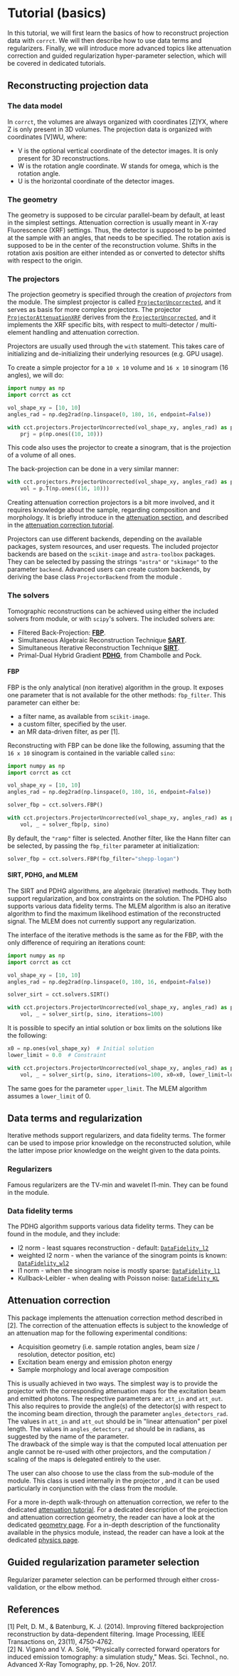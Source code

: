 # Tutorial (basics)

In this tutorial, we will first learn the basics of how to reconstruct
projection data with `corrct`.
We will then describe how to use data terms and regularizers.
Finally, we will introduce more advanced topics like attenuation correction and
guided regularization hyper-parameter selection, which will be covered in
dedicated tutorials.

## Reconstructing projection data

### The data model

In `corrct`, the volumes are always organized with coordinates \[Z\]YX, where Z
is only present in 3D volumes.
The projection data is organized with coordinates \[V\]WU, where:

* V is the optional vertical coordinate of the detector images. It is only
present for 3D reconstructions.
* W is the rotation angle coordinate. W stands for omega, which is the rotation
angle.
* U is the horizontal coordinate of the detector images.

### The geometry

The geometry is supposed to be circular parallel-beam by default, at least in
the simplest settings.
Attenuation correction is usually meant in X-ray Fluorescence (XRF) settings.
Thus, the detector is supposed to be pointed at the sample with an angles, that
needs to be specified.
The rotation axis is supposed to be in the center of the reconstruction volume.
Shifts in the rotation axis position are either intended as or converted to
detector shifts with respect to the origin.

### The projectors

The projection geometry is specified through the creation of *projectors* from
the [](#projectors) module.
The simplest projector is called
[`ProjectorUncorrected`](#projectors.ProjectorUncorrected),
and it serves as basis for more complex projectors. The projector
[`ProjectorAttenuationXRF`](#projectors.ProjectorAttenuationXRF)
derives from the
[`ProjectorUncorrected`](#projectors.ProjectorUncorrected),
and it implements the XRF specific bits, with respect to multi-detector /
multi-element handling and attenuation correction.

Projectors are usually used through the `with` statement. This takes care of
initializing and de-initializing their underlying resources (e.g. GPU usage).

To create a simple projector for a `10 x 10` volume and `16 x 10` sinogram (16
angles), we will do:
```python
import numpy as np
import corrct as cct

vol_shape_xy = [10, 10]
angles_rad = np.deg2rad(np.linspace(0, 180, 16, endpoint=False))

with cct.projectors.ProjectorUncorrected(vol_shape_xy, angles_rad) as p:
    prj = p(np.ones((10, 10)))
```
This code also uses the projector to create a sinogram, that is the projection
of a volume of all ones.

The back-projection can be done in a very similar manner:
```python
with cct.projectors.ProjectorUncorrected(vol_shape_xy, angles_rad) as p:
    vol = p.T(np.ones((16, 10)))
```

Creating attenuation correction projectors is a bit more involved, and it
requires knowledge about the sample, regarding composition and morphology.
It is briefly introduce in the [attenuation section](#attenuation-correction),
and described in the [attenuation correction tutorial](attenuation_tutorial.md).

Projectors can use different backends, depending on the available packages,
system resources, and user requests. The included projector backends are based
on the `scikit-image` and `astra-toolbox` packages.
They can be selected by passing the strings `"astra"` or `"skimage"` to the
parameter `backend`.
Advanced users can create custom backends, by deriving the base class
`ProjectorBackend` from the module [](#_projector_backends).

### The solvers

Tomographic reconstructions can be achieved using either the included solvers
from [](#solvers) module, or with `scipy`'s solvers.
The included solvers are:

* Filtered Back-Projection: [**FBP**](#solvers.FBP).
* Simultaneous Algebraic Reconstruction Technique [**SART**](#solvers.SART).
* Simultaneous Iterative Reconstruction Technique [**SIRT**](#solvers.SIRT).
* Primal-Dual Hybrid Gradient [**PDHG**](#solvers.PDHG), from Chambolle and Pock.

#### FBP

FBP is the only analytical (non iterative) algorithm in the group. It
exposes one parameter that is not available for the other methods: `fbp_filter`.
This parameter can either be:

* a filter name, as available from `scikit-image`.
* a custom filter, specified by the user.
* an MR data-driven filter, as per [1].

Reconstructing with FBP can be done like the following, assuming that the
`16 x 10` sinogram is contained in the variable called `sino`:
```python
import numpy as np
import corrct as cct

vol_shape_xy = [10, 10]
angles_rad = np.deg2rad(np.linspace(0, 180, 16, endpoint=False))

solver_fbp = cct.solvers.FBP()

with cct.projectors.ProjectorUncorrected(vol_shape_xy, angles_rad) as p:
    vol, _ = solver_fbp(p, sino)
```

By default, the `"ramp"` filter is selected. Another filter, like the Hann
filter can be selected, by passing the `fbp_filter` parameter at initialization:
```python
solver_fbp = cct.solvers.FBP(fbp_filter="shepp-logan")
```

#### SIRT, PDHG, and MLEM

The SIRT and PDHG algorithms, are algebraic (iterative) methods. They both
support regularization, and box constraints on the solution. The PDHG also
supports various data fidelity terms.
The MLEM algorithm is also an iterative algorithm to find the maximum likelihood estimation of the reconstructed signal. The MLEM does not currently support any regularization.

The interface of the iterative methods is the same as for the FBP, with the only
difference of requiring an iterations count:
```python
import numpy as np
import corrct as cct

vol_shape_xy = [10, 10]
angles_rad = np.deg2rad(np.linspace(0, 180, 16, endpoint=False))

solver_sirt = cct.solvers.SIRT()

with cct.projectors.ProjectorUncorrected(vol_shape_xy, angles_rad) as p:
    vol, _ = solver_sirt(p, sino, iterations=100)
```

It is possible to specify an intial solution or box limits on the solutions like
the following:
```python
x0 = np.ones(vol_shape_xy)  # Initial solution
lower_limit = 0.0  # Constraint

with cct.projectors.ProjectorUncorrected(vol_shape_xy, angles_rad) as p:
    vol, _ = solver_sirt(p, sino, iterations=100, x0=x0, lower_limit=lower_limit)
```
The same goes for the parameter `upper_limit`.
The MLEM algorithm assumes a `lower_limit` of 0.

## Data terms and regularization

Iterative methods support regularizers, and data fidelity terms. The former can
be used to impose prior knowledge on the reconstructed solution, while the
latter impose prior knowledge on the weight given to the data points.

### Regularizers

Famous regularizers are the TV-min and wavelet l1-min. They can be found in the
[](#regularizers) module.

### Data fidelity terms

The PDHG algorithm supports various data fidelity terms. They can be found in
the [](#data_terms) module, and they include:
* l2 norm - least squares reconstruction - default:
[`DataFidelity_l2`](#data_terms.DataFidelity_l2)
* weighted l2 norm - when the variance of the sinogram points is known:
[`DataFidelity_wl2`](#data_terms.DataFidelity_wl2)
* l1 norm - when the sinogram noise is mostly sparse:
[`DataFidelity_l1`](#data_terms.DataFidelity_l1)
* Kullback-Leibler - when dealing with Poisson noise:
[`DataFidelity_KL`](#data_terms.DataFidelity_KL)

## Attenuation correction

This package implements the attenuation correction method described in [2].
The correction of the attenuation effects is subject to the knowledge of an
attenuation map for the following experimental conditions:

* Acquisition geometry (i.e. sample rotation angles, beam size / resolution, detector position, etc)
* Excitation beam energy and emission photon energy
* Sample morphology and local average composition

This is usually achieved in two ways. The simplest way is to provide the projector
[](#projectors.ProjectorAttenuationXRF)
with the corresponding attenuation maps for the excitation beam and emitted photons.
The respective parameters are: `att_in` and `att_out`. This also requires to
provide the angle(s) of the detector(s) with respect to the incoming beam
direction, through the parameter `angles_detectors_rad`.
The values in `att_in` and `att_out` should be in "linear attenuation" per pixel
length. The values in `angles_detectors_rad` should be in radians, as suggested
by the name of the parameter.  
The drawback of the simple way is that the computed local attenuation per angle
cannot be re-used with other projectors, and the computation / scaling of the
maps is delegated entirely to the user.

The user can also choose to use the class [](#physics.attenuation.AttenuationVolume)
from the [](#physics.attenuation) sub-module of the [](#physics) module.
This class is used internally in the projector [](#projectors.ProjectorAttenuationXRF),
and it can be used particularly in conjunction with the class
[](#physics.materials.VolumeMaterial) from the [](#physics) module.

For a more in-depth walk-through on attenuation correction, we refer to the dedicated
[attenuation tutorial](attenuation_tutorial.md).
For a dedicated description of the projection and attenuation correction geometry,
the reader can have a look at the dedicated [geometry page](geometry.md).
For a in-depth description of the functionality available in the physics module,
instead, the reader can have a look at the dedicated [physics page](physics_model.md).

## Guided regularization parameter selection

Regularizer parameter selection can be performed through either
cross-validation, or the elbow method.

## References

[1] Pelt, D. M., & Batenburg, K. J. (2014). Improving filtered backprojection
reconstruction by data-dependent filtering. Image Processing, IEEE
Transactions on, 23(11), 4750-4762.  
[2] N. Viganò and V. A. Solé, "Physically corrected forward operators for
induced emission tomography: a simulation study," Meas. Sci. Technol., no.
Advanced X-Ray Tomography, pp. 1–26, Nov. 2017.  
